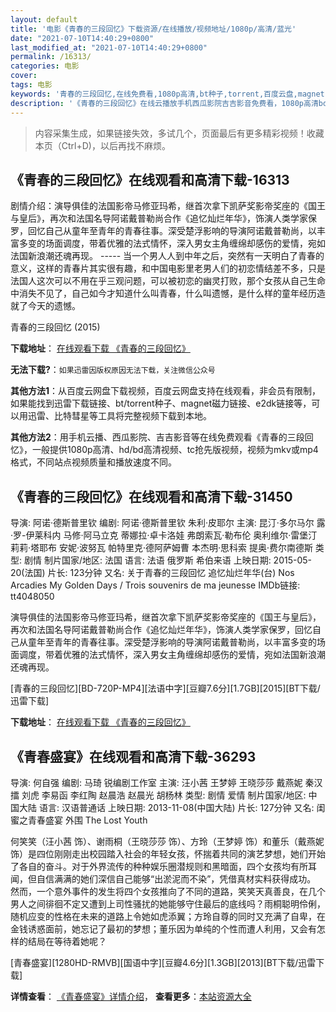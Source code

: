 ```yaml
---
layout: default
title: '电影《青春的三段回忆》下载资源/在线播放/视频地址/1080p/高清/蓝光'
date: "2021-07-10T14:40:29+0800"
last_modified_at: "2021-07-10T14:40:29+0800"
permalink: /16313/
categories: 电影
cover:
tags: 电影
keywords: '青春的三段回忆,在线免费看,1080p高清,bt种子,torrent,百度云盘,magnet,磁力链,迅雷下载资源'
description: '《青春的三段回忆》在线云播放手机西瓜影院吉吉影音免费看，1080p高清bd/hd未删减完整版和tc抢先枪版，mkv/mp4格式，附带bt/torrent种子、magnet/磁力链、百度云盘、网盘资源迅雷下载链接'
---
```


>内容采集生成，如果链接失效，多试几个，页面最后有更多精彩视频！收藏本页（Ctrl+D)，以后再找不麻烦。


## 《青春的三段回忆》在线观看和高清下载-16313

剧情介绍：演导俱佳的法国影帝马修亚玛希，继首次拿下凯萨奖影帝奖座的《国王与皇后》，再次和法国名导阿诺戴普勒尚合作《追忆灿烂年华》，饰演人类学家保罗，回忆自己从童年至青年的青春往事。深受楚浮影响的导演阿诺戴普勒尚，以丰富多变的场面调度，带着优雅的法式情怀，深入男女主角缠绵却感伤的爱情，宛如法国新浪潮还魂再现。 ----- 当一个男人人到中年之后，突然有一天明白了青春的意义，这样的青春片其实很有趣，和中国电影里老男人们的初恋情结差不多，只是法国人这次可以不用在乎三观问题，可以被初恋的幽灵打败，那个女孩从自己生命中消失不见了，自己如今才知道什么叫青春，什么叫遗憾，是什么样的童年经历造就了今天的遗憾。


青春的三段回忆 (2015)

**下载地址**： [在线观看下载 《青春的三段回忆》](https://www.btbtdy.me/btdy/dy4118.html) 


**无法下载?**：`如果迅雷因版权原因无法下载，关注微信公众号 `

**其他方法1**：从百度云网盘下载视频，百度云网盘支持在线观看，非会员有限制，如果能找到迅雷下载链接、bt/torrent种子、magnet磁力链接、e2dk链接等，可以用迅雷、比特彗星等工具将完整视频下载到本地。

**其他方法2**：用手机云播、西瓜影院、吉吉影音等在线免费观看《青春的三段回忆》，一般提供1080p高清、hd/bd高清视频、tc抢先版视频，视频为mkv或mp4格式，不同站点视频质量和播放速度不同。


## 《青春的三段回忆》在线观看和高清下载-31450

导演: 阿诺·德斯普里钦 编剧: 阿诺·德斯普里钦 朱利·皮耶尔 主演: 昆汀·多尔马尔 露·罗-伊莱科内 马修·阿马立克 蒂娜拉·卓卡洛娃 弗朗索瓦·勒布伦 奥利维尔·雷堡汀 莉莉·塔耶布 安妮·波努瓦 帕特里克·德阿萨姆曹 本杰明·思科索 提奥·费尔南德斯 类型: 剧情 制片国家/地区: 法国 语言: 法语 俄罗斯 希伯来语 上映日期: 2015-05-20(法国) 片长: 123分钟 又名: 关于青春的三段回忆 追忆灿烂年华(台) Nos Arcadies My Golden Days / Trois souvenirs de ma jeunesse IMDb链接: tt4048050

演导俱佳的法国影帝马修亚玛希，继首次拿下凯萨奖影帝奖座的《国王与皇后》，再次和法国名导阿诺戴普勒尚合作《追忆灿烂年华》，饰演人类学家保罗，回忆自己从童年至青年的青春往事。深受楚浮影响的导演阿诺戴普勒尚，以丰富多变的场面调度，带着优雅的法式情怀，深入男女主角缠绵却感伤的爱情，宛如法国新浪潮还魂再现。


[青春的三段回忆][BD-720P-MP4][法语中字][豆瓣7.6分][1.7GB][2015][BT下载/迅雷下载]

**下载地址**： [在线观看下载 《青春的三段回忆》](https://www.btdx8.com/torrent/my_golden_days_2015.html) 


## 《青春盛宴》在线观看和高清下载-36293

导演: 何自强 编剧: 马琦 锐编剧工作室 主演: 汪小茜 王梦婷 王晓莎莎 戴燕妮 秦汉擂 刘虎 李易函 李红陶 赵晨浩 赵晨光 胡杨林 类型: 剧情 爱情 制片国家/地区: 中国大陆 语言: 汉语普通话 上映日期: 2013-11-08(中国大陆) 片长: 127分钟 又名: 闺蜜之青春盛宴 外围 The Lost Youth

何笑笑（汪小茜 饰）、谢雨桐（王晓莎莎 饰）、方玲（王梦婷 饰）和董乐（戴燕妮 饰）是四位刚刚走出校园踏入社会的年轻女孩，怀揣着共同的演艺梦想，她们开始了各自的奋斗。对于外界流传的种种娱乐圈潜规则和黑暗面，四个女孩均有所耳闻，但自信满满的她们深信自己能够“出淤泥而不染”，凭借真材实料获得成功。 然而，一个意外事件的发生将四个女孩推向了不同的道路，笑笑天真善良，在几个男人之间徘徊不定又遭到上司性骚扰的她能够守住最后的底线吗？雨桐聪明伶俐，随机应变的性格在未来的道路上令她如虎添翼；方玲自尊的同时又充满了自卑，在金钱诱惑面前，她忘记了最初的梦想；董乐因为单纯的个性而遭人利用，又会有怎样的结局在等待着她呢？


[青春盛宴][1280HD-RMVB][国语中字][豆瓣4.6分][1.3GB][2013][BT下载/迅雷下载]

**详情查看**： [《青春盛宴》详情介绍](/movie/36293/)， **查看更多**：[本站资源大全](/movie/t/all/)

